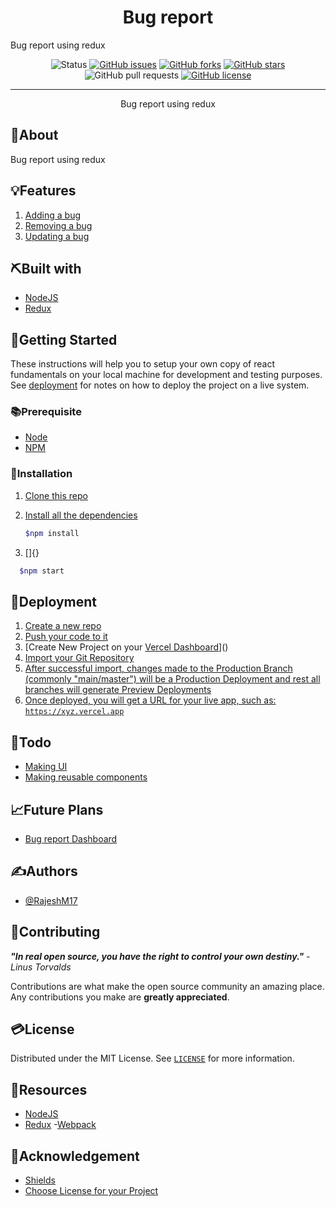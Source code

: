 <h1 align="center">Bug report</h1>

 <p align="center">
 	
   Bug report using redux
	
  </p>

<div align="center">

![Status](https://img.shields.io/badge/status-active-success.svg?style=for-the-badge)
[![GitHub issues](https://img.shields.io/github/issues/RajeshM17/redux-fundamentals?style=for-the-badge)](https://github.com/RajeshM17/redux-fundamentals/issues)
[![GitHub forks](https://img.shields.io/github/forks/RajeshM17/redux-fundamentals?style=for-the-badge)](https://github.com/RajeshM17/redux-fundamentals/network)
[![GitHub stars](https://img.shields.io/github/stars/RajeshM17/redux-fundamentals?style=for-the-badge)](https://github.com/RajeshM17/redux-fundamentals/stargazers)
![GitHub pull requests](https://img.shields.io/github/issues-pr/RajeshM17/redux-fundamentals?style=for-the-badge)
[![GitHub license](https://img.shields.io/github/license/RajeshM17/redux-fundamentals?style=for-the-badge)](https://github.com/RajeshM17/redux-fundamentals)

</div>

<hr />

<p align="center">
Bug report using redux
</p>

## 🧐About

Bug report using redux

## 💡Features

1. [Adding a bug]()
2. [Removing a bug]()
3. [Updating a bug]()

## ⛏️Built with

- [NodeJS]()
- [Redux]()


## 🏁Getting Started

These instructions will help you to setup your own copy of react fundamentals on your local machine for development and testing purposes. See [deployment](#Deployment) for notes on how to deploy the project on a live system.

### 📚Prerequisite

- [Node]()
- [NPM]()

### 🧰Installation

1. [Clone this repo]()
2. [Install all the dependencies]()

   ```bash
   $npm install
   ```

3. []{}

 ```bash
   $npm start
   ```

## 🚀Deployment

1. [Create a new repo]()
1. [Push your code to it]()
1. [Create New Project on your [Vercel Dashboard](https://vercel.com/dashboard)]()
1. [Import your Git Repository]()
1. [After successful import, changes made to the Production Branch (commonly "main/master") will be a Production Deployment and rest all branches will generate Preview Deployments]()
1. [Once deployed, you will get a URL for your live app, such as: `https://xyz.vercel.app`]()

## 📝Todo

- [Making UI]()
- [Making reusable components]()

## 📈Future Plans

- [Bug report Dashboard]()

## ✍️Authors

- [@RajeshM17]()

## 📖Contributing

**_"In real open source, you have the right to control your own destiny."_** _- Linus Torvalds_

Contributions are what make the open source community an amazing place. Any contributions you make are **greatly appreciated**.



## 💳License

Distributed under the MIT License. See [`LICENSE`](LICENCE) for more information.

## 🧬Resources

- [NodeJS](https://nodejs.org/en/docs/)
- [Redux](https://redux.js.org/introduction/getting-started)
-[Webpack](https://webpack.js.org/guides/getting-started/)

## 🎉Acknowledgement

- [Shields](https://shields.io)
- [Choose License for your Project](https://choosealicense.com)